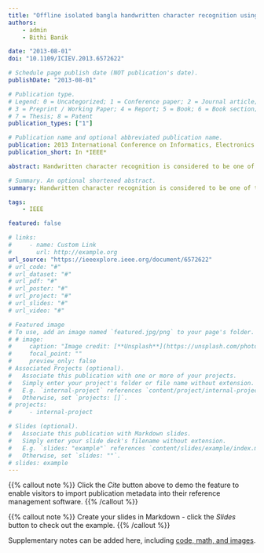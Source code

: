 ```yaml
---
title: "Offline isolated bangla handwritten character recognition using spatial relationships"
authors:
    - admin
    - Bithi Banik

date: "2013-08-01"
doi: "10.1109/ICIEV.2013.6572622"

# Schedule page publish date (NOT publication's date).
publishDate: "2013-08-01"

# Publication type.
# Legend: 0 = Uncategorized; 1 = Conference paper; 2 = Journal article;
# 3 = Preprint / Working Paper; 4 = Report; 5 = Book; 6 = Book section;
# 7 = Thesis; 8 = Patent
publication_types: ["1"]

# Publication name and optional abbreviated publication name.
publication: 2013 International Conference on Informatics, Electronics and Vision (ICIEV)
publication_short: In *IEEE*

abstract: Handwritten character recognition is considered to be one of the most fascinating and interesting field of research in image processing and pattern recognition. Due to the various challenges associated with it, intensive research works are currently in progress for constructing algorithms that produce better recognition accuracy. This paper proposes an algorithm that recognizes offline isolated Bangla handwritten characters using spatial relationships between any foreground pixels with the background pixels. The algorithm starts with eliminating unwanted noises from scanned images, performing normalization of size and gradually progress toward constructing feature vector representation for the characters using zoning along with spatial relationships in terms of directional relationships. The constructed feature vectors for each individual Bangla character are learned into a neural network which later classifies new instance of Bangla character. The promising preliminary experimental results indicate a positive potential of our algorithm.

# Summary. An optional shortened abstract.
summary: Handwritten character recognition is considered to be one of the most fascinating and interesting field of research in image processing and pattern recognition. Due to the various challenges associated with it, intensive research works are currently in progress for constructing algorithms that produce better recognition accuracy. This paper proposes an algorithm that recognizes offline isolated Bangla handwritten characters using spatial relationships between any foreground pixels with the background pixels. The algorithm starts with eliminating unwanted noises from scanned images, performing normalization of size and gradually progress toward constructing feature vector representation for the characters using zoning along with spatial relationships in terms of directional relationships. The constructed feature vectors for each individual Bangla character are learned into a neural network which later classifies new instance of Bangla character. The promising preliminary experimental results indicate a positive potential of our algorithm.

tags:
    - IEEE

featured: false

# links:
#     - name: Custom Link
#       url: http://example.org
url_source: "https://ieeexplore.ieee.org/document/6572622"
# url_code: "#"
# url_dataset: "#"
# url_pdf: "#"
# url_poster: "#"
# url_project: "#"
# url_slides: "#"
# url_video: "#"

# Featured image
# To use, add an image named `featured.jpg/png` to your page's folder.
# # image:
#     caption: "Image credit: [**Unsplash**](https://unsplash.com/photos/pLCdAaMFLTE)"
#     focal_point: ""
#     preview_only: false
# Associated Projects (optional).
#   Associate this publication with one or more of your projects.
#   Simply enter your project's folder or file name without extension.
#   E.g. `internal-project` references `content/project/internal-project/index.md`.
#   Otherwise, set `projects: []`.
# projects:
#     - internal-project

# Slides (optional).
#   Associate this publication with Markdown slides.
#   Simply enter your slide deck's filename without extension.
#   E.g. `slides: "example"` references `content/slides/example/index.md`.
#   Otherwise, set `slides: ""`.
# slides: example
---
```


{{% callout note %}}
Click the _Cite_ button above to demo the feature to enable visitors to import publication metadata into their reference management software.
{{% /callout %}}

{{% callout note %}}
Create your slides in Markdown - click the _Slides_ button to check out the example.
{{% /callout %}}

Supplementary notes can be added here, including [code, math, and images](https://wowchemy.com/docs/writing-markdown-latex/).
